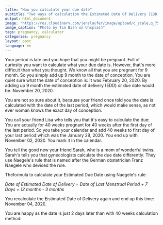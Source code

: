 ```yaml
---
title: "How you calculate your due date"
subtitle: "Two ways of calculation the Estimated Date Of Delivery (EDD)"
output: html_document
image: "https://res.cloudinary.com/jenslaufer/image/upload/c_scale,q_75,w_800/v1595484438/tim-bish-WbC9XIlQb4k-unsplash.jpg"
image_caption: "Photo by Tim Bish on Unsplash"
tags: pregnancy, calculator
categories: pregnancy
layout: post
language: en
---
```


Your period is late and you hope that you might be pregnant. Full of curiosity you want to calculate what your due date is.
However, that's more difficult than what you thought. We know all that you are pregnant for 9 month. So you simply add up 9 month to the date of conception. You are quiet sure what the date of conception is: It was February 20, 2020. By adding up 9 month the estimated date of delivery (EDD) or due date would be: November 20, 2020.

You are not so sure about it, because your friend once told you the date is calculated with the date of the last period, which would make sense, as not ever woman knows the exact day of conception.

You call your friend Lisa who tells you that it's easy to calculate the due: You are actually for 40 weeks pregnant for 40 weeks after the first day of the last period. So you take your calendar and add 40 weeks to first day of your last period which was the January 28, 2020. You end up with November 02, 2020. You mark it in the calendar.

You tell the good new your friend Sarah, who is a mom of wonderful twins. Sarah's tells you that gynecologists calculate the due date differently: They use Naegele's rule that is named after the German obstetrician Franz Naegele who devised the rule.

Theformula to calculate your Estimated Due Date using Naegele's rule:

_Date of Estimated Date of Delivery = Date of Last Menstrual Period + 7 Days + 12 months - 3 months_

You recalculate the Eistimated Date of Delivery again and end up this time: November 04, 2020.

You are happy as the date is just 2 days later than with 40 weeks calculation method.